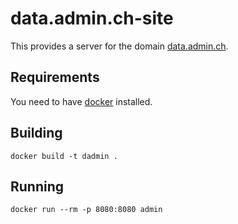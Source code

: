 # data.admin.ch-site

This provides a server for the domain [data.admin.ch](http://data.admin.ch). 

## Requirements

You need to have [docker](https://docker.com/) installed.

## Building

    docker build -t dadmin .
    
## Running

    docker run --rm -p 8080:8080 admin
    
